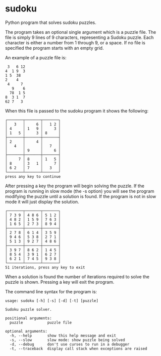 sudoku
======

Python program that solves sudoku puzzles.

The program takes an optional single argument which is a puzzle file. The file
is simply 9 lines of 9 characters, representing a Sudoku puzzle. Each character
is either a number from 1 through 9, or a space. If no file is specified the
program starts with an empty grid.

An example of a puzzle file is:

     3   6 12
    4  1 9  3
    1 5  38  
    2    4   
     4     7 
       9    6
      78  1 5
    8  3 1  7
    62 7   3 

When this file is passed to the sudoku program it shows the following:

    ┌───────┬───────┬───────┐
    │   3   │     6 │   1 2 │
    │ 4     │ 1   9 │     3 │
    │ 1   5 │     3 │ 8     │
    ├───────┼───────┼───────┤
    │ 2     │     4 │       │
    │   4   │       │   7   │
    │       │ 9     │     6 │
    ├───────┼───────┼───────┤
    │     7 │ 8     │ 1   5 │
    │ 8     │ 3   1 │     7 │
    │ 6 2   │ 7     │   3   │
    └───────┴───────┴───────┘
    press any key to continue

After pressing a key the program will begin solving the puzzle. If the program
is running in slow mode (the -s option) you will see the program modifying the
puzzle until a solution is found. If the program is not in slow mode it will
just display the solution.

    ┌───────┬───────┬───────┐
    │ 7 3 9 │ 4 8 6 │ 5 1 2 │
    │ 4 8 2 │ 1 5 9 │ 7 6 3 │
    │ 1 6 5 │ 2 7 3 │ 8 9 4 │
    ├───────┼───────┼───────┤
    │ 2 7 8 │ 6 1 4 │ 3 5 9 │
    │ 9 4 6 │ 5 3 8 │ 2 7 1 │
    │ 5 1 3 │ 9 2 7 │ 4 8 6 │
    ├───────┼───────┼───────┤
    │ 3 9 7 │ 8 6 2 │ 1 4 5 │
    │ 8 5 4 │ 3 9 1 │ 6 2 7 │
    │ 6 2 1 │ 7 4 5 │ 9 3 8 │
    └───────┴───────┴───────┘
    51 iterations, press any key to exit

When a solution is found the number of iterations required to solve the puzzle
is shown. Pressing a key will exit the program.

The command line syntax for the program is:

    usage: sudoku [-h] [-s] [-d] [-t] [puzzle]

    Sudoku puzzle solver.

    positional arguments:
      puzzle           puzzle file

    optional arguments:
      -h, --help       show this help message and exit
      -s, --slow       slow mode: show puzzle being solved
      -d, --debug      don't use curses to run in a debugger
      -t, --traceback  display call stack when exceptions are raised